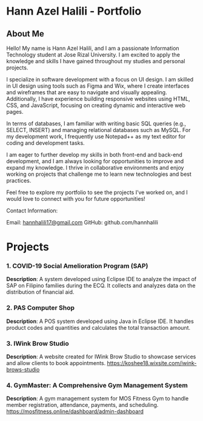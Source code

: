 # Hann Azel Halili - Portfolio
## About Me
Hello! My name is Hann Azel Halili, and I am a passionate Information Technology student at Jose Rizal University. I am excited to apply the knowledge and skills I have gained throughout my studies and personal projects.

I specialize in software development with a focus on UI design. I am skilled in UI design using tools such as Figma and Wix, where I create interfaces and wireframes that are easy to navigate and visually appealing. Additionally, I have experience building responsive websites using HTML, CSS, and JavaScript, focusing on creating dynamic and interactive web pages.

In terms of databases, I am familiar with writing basic SQL queries (e.g., SELECT, INSERT) and managing relational databases such as MySQL. For my development work, I frequently use Notepad++ as my text editor for coding and development tasks.

I am eager to further develop my skills in both front-end and back-end development, and I am always looking for opportunities to improve and expand my knowledge. I thrive in collaborative environments and enjoy working on projects that challenge me to learn new technologies and best practices.

Feel free to explore my portfolio to see the projects I’ve worked on, and I would love to connect with you for future opportunities!

Contact Information:

Email: hannhalili17@gmail.com
GitHub: github.com/hannhalili


# Projects
### 1. **COVID-19 Social Amelioration Program (SAP)**
**Description**: A system developed using Eclipse IDE to analyze the impact of SAP on Filipino families during the ECQ. It collects and analyzes data on the distribution of financial aid.


### 2. **PAS Computer Shop**
**Description**: A POS system developed using Java in Eclipse IDE. It handles product codes and quantities and calculates the total transaction amount.



### 3. **IWink Brow Studio**
**Description**: A website created for IWink Brow Studio to showcase services and allow clients to book appointments.
https://koshee18.wixsite.com/iwink-brows-studio


### 4. **GymMaster: A Comprehensive Gym Management System**
**Description**: A gym management system for MOS Fitness Gym to handle member registration, attendance, payments, and scheduling.
https://mosfitness.online/dashboard/admin-dashboard






